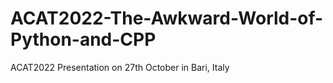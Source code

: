 # ACAT2022-The-Awkward-World-of-Python-and-CPP
ACAT2022 Presentation on 27th October in Bari, Italy
